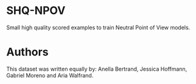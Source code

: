 # SHQ-NPOV
Small high quality scored examples to train Neutral Point of View models.

# Authors
This dataset was written equally by:
Anella Bertrand, Jessica Hoffmann, Gabriel Moreno and Aria Walfrand.

